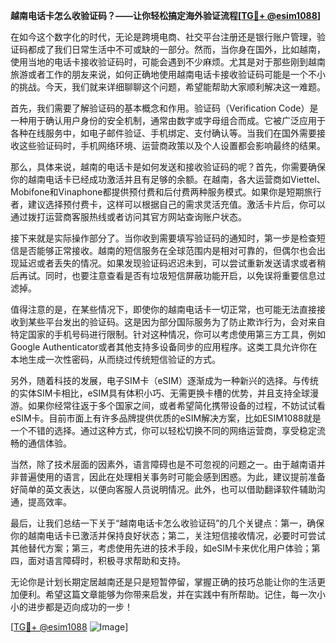 **越南电话卡怎么收验证码？——让你轻松搞定海外验证流程[[TG💪+ @esim1088](https://t.me/s/esim1088)]**

在如今这个数字化的时代，无论是跨境电商、社交平台注册还是银行账户管理，验证码都成了我们日常生活中不可或缺的一部分。然而，当你身在国外，比如越南，使用当地的电话卡接收验证码时，可能会遇到不少麻烦。尤其是对于那些刚到越南旅游或者工作的朋友来说，如何正确地使用越南电话卡接收验证码可能是一个不小的挑战。今天，我们就来详细聊聊这个问题，希望能帮助大家顺利解决这一难题。

首先，我们需要了解验证码的基本概念和作用。验证码（Verification Code）是一种用于确认用户身份的安全机制，通常由数字或字母组合而成。它被广泛应用于各种在线服务中，如电子邮件验证、手机绑定、支付确认等。当我们在国外需要接收这些验证码时，手机网络环境、运营商政策以及个人设置都会影响最终的结果。

那么，具体来说，越南的电话卡是如何发送和接收验证码的呢？首先，你需要确保你的越南电话卡已经成功激活并且有足够的余额。在越南，各大运营商如Viettel、Mobifone和Vinaphone都提供预付费和后付费两种服务模式。如果你是短期旅行者，建议选择预付费卡，这样可以根据自己的需求灵活充值。激活卡片后，你可以通过拨打运营商客服热线或者访问其官方网站查询账户状态。

接下来就是实际操作部分了。当你收到需要填写验证码的通知时，第一步是检查短信是否能够正常接收。越南的短信服务在全球范围内是相对可靠的，但偶尔也会出现延迟或者丢失的情况。如果发现验证码迟迟未到，可以尝试重新发送请求或者稍后再试。同时，也要注意查看是否有垃圾短信屏蔽功能开启，以免误将重要信息过滤掉。

值得注意的是，在某些情况下，即使你的越南电话卡一切正常，也可能无法直接接收到某些平台发出的验证码。这是因为部分国际服务为了防止欺诈行为，会对来自特定国家的手机号码进行限制。针对这种情况，你可以考虑使用第三方工具，例如Google Authenticator或者其他支持多设备同步的应用程序。这类工具允许你在本地生成一次性密码，从而绕过传统短信验证的方式。

另外，随着科技的发展，电子SIM卡（eSIM）逐渐成为一种新兴的选择。与传统的实体SIM卡相比，eSIM具有体积小巧、无需更换卡槽的优势，并且支持全球漫游。如果你经常往返于多个国家之间，或者希望简化携带设备的过程，不妨试试看eSIM卡。目前市面上有许多品牌提供优质的eSIM解决方案，比如ESIM1088就是一个不错的选择。通过这种方式，你可以轻松切换不同的网络运营商，享受稳定流畅的通信体验。

当然，除了技术层面的因素外，语言障碍也是不可忽视的问题之一。由于越南语并非普遍使用的语言，因此在处理相关事务时可能会感到困惑。为此，建议提前准备好简单的英文表达，以便向客服人员说明情况。此外，也可以借助翻译软件辅助沟通，提高效率。

最后，让我们总结一下关于“越南电话卡怎么收验证码”的几个关键点：第一，确保你的越南电话卡已激活并保持良好状态；第二，关注短信接收情况，必要时可尝试其他替代方案；第三，考虑使用先进的技术手段，如eSIM卡来优化用户体验；第四，面对语言障碍时，积极寻求帮助和支持。

无论你是计划长期定居越南还是只是短暂停留，掌握正确的技巧总能让你的生活更加便利。希望这篇文章能够为你带来启发，并在实践中有所帮助。记住，每一次小小的进步都是迈向成功的一步！

[[TG💪+ @esim1088](https://t.me/s/esim1088) ![Image](https://i.postimg.cc/4NQfJmqS/Snipaste-2025-05-13-00-14-12.png)]